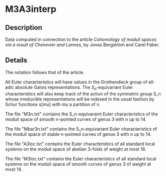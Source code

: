 # M3A3interp

Description
-----------

Data computed in connection to the article *Cohomology of moduli spaces via a result
of Chenevier and Lannes*, by Jonas Bergström and Carel Faber.

Details
-------

The notation follows that of the article. 

All Euler characteristics will have values in the Grothendieck group of ell-adic absolute Galois representations. The $S_n$-equivariant Euler characteristics will also keep track of the action of the symmetric group S_n whose irreducible representations will be indexed in the usual fashion by Schur functions s[mu] with mu a partition of n.  

The file "M3n.txt" contains the S_n-equivaraint Euler characteristics of the moduli space of smooth n-pointed curves of genus 3 with n up to 14.

The file "Mbar3n.txt" contains the S_n-equivariant Euler characteristics of the moduli space of stable n-pointed curves of genus 3 with n up to 14.

The file "A3loc.txt" contains the Euler characteristics of all standard local systems on the moduli space of abelian 3-folds of weight at most 16.

The file "M3loc.txt" contains the Euler characteristics of all standard local systems on the moduli space of smooth curves of genus 3 of weight at most 14.
